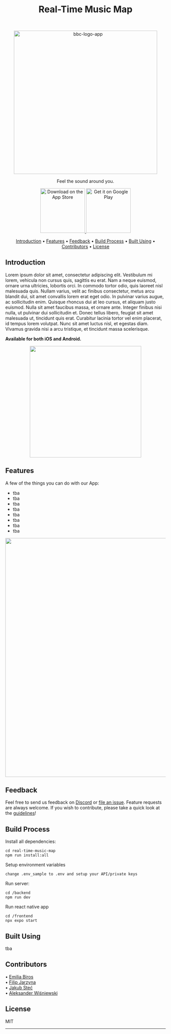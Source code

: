 <h1 align="center"> Real-Time Music Map </h1> <br>
<p align="center">
  <img alt="bbc-logo-app" title="bbc-logo-app" src="https://github.com/user-attachments/assets/cd753c9f-6531-4116-bb5a-5a7d21b9166d" width="450">
</p>

<p align="center">
  Feel the sound around you.
</p>

<p align="center">
  <a href="...">
    <img alt="Download on the App Store" title="App Store" src="http://i.imgur.com/0n2zqHD.png" width="140">
  </a>

  <a href="...">
    <img alt="Get it on Google Play" title="Google Play" src="http://i.imgur.com/mtGRPuM.png" width="140">
  </a>
</p>

<p align="center">
  <a href="#introduction">Introduction</a> •
  <a href="#features">Features</a> •
  <a href="#feedback">Feedback</a> •
  <a href="#build-process">Build Process</a> •
  <a href="#built-using">Built Using</a> •
  <a href="#contributors">Contributors</a> •
  <a href="#license">License</a>
</p>

## Introduction

Lorem ipsum dolor sit amet, consectetur adipiscing elit. Vestibulum mi lorem, vehicula non cursus quis, sagittis eu erat. Nam a neque euismod, ornare urna ultricies, lobortis orci. In commodo tortor odio, quis laoreet nisl malesuada quis. Nullam varius, velit ac finibus consectetur, metus arcu blandit dui, sit amet convallis lorem erat eget odio. In pulvinar varius augue, ac sollicitudin enim. Quisque rhoncus dui at leo cursus, et aliquam justo euismod. Nulla sit amet faucibus massa, et ornare ante. Integer finibus nisi nulla, ut pulvinar dui sollicitudin et. Donec tellus libero, feugiat sit amet malesuada ut, tincidunt quis erat. Curabitur lacinia tortor vel enim placerat, id tempus lorem volutpat. Nunc sit amet luctus nisl, et egestas diam. Vivamus gravida nisi a arcu tristique, et tincidunt massa scelerisque.

**Available for both iOS and Android.**

<p align="center">
  <img src = "https://github.com/user-attachments/assets/38367c69-dd06-45f7-bd3c-0fa496e9ea3b" width=350>
</p>


## Features

A few of the things you can do with our App:

* tba
* tba
* tba
* tba
* tba
* tba
* tba
* tba

<p align="center">
  <img src = "https://github.com/user-attachments/assets/c33462e5-ad18-4d1e-944f-2c6a0f6cef06" width=750>
</p>


## Feedback

Feel free to send us feedback on [Discord](http://discord.com/users/859168656356933693) or [file an issue](https://github.com/gitpoint/git-point/issues/new). Feature requests are always welcome. If you wish to contribute, please take a quick look at the [guidelines](./CONTRIBUTING.md)!

## Build Process

Install all dependencies:

```
cd real-time-music-map
npm run install:all
```

Setup environment variables

```
change .env_sample to .env and setup your API/private keys
```

Run server:

```
cd /backend
npm run dev
```

Run react native app

```
cd /frontend
npx expo start
```
## Built Using

tba

## Contributors

•  [Emilia Biros](https://github.com/emiliabiros) <br>
•  [Filip Jarzyna](https://github.com/filipjarzyna)<br>
•  [Jakub Steć](https://github.com/jakubstec) <br>
•  [Aleksander Wiśniewski](https://github.com/avvvis)

## License

MIT

---
